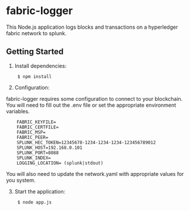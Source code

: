 fabric-logger
==================================================

This Node.js application logs blocks and transactions on a hyperledger fabric network to splunk.

Getting Started
---------------

1. Install dependencies:

        $ npm install

2. Configuration:

fabric-logger requires some configuration to connect to your blockchain.  You will need to fill out the .env file or set the appropriate environment variables.

        FABRIC_KEYFILE=
        FABRIC_CERTFILE=
        FABRIC_MSP=
        FABRIC_PEER=
        SPLUNK_HEC_TOKEN=12345678-1234-1234-1234-123456789012
        SPLUNK_HOST=192.168.0.101
        SPLUNK_PORT=8088
        SPLUNK_INDEX=
        LOGGING_LOCATION= (splunk|stdout)

You will also need to update the network.yaml with appropriate values for you system.


3. Start the application:

        $ node app.js

